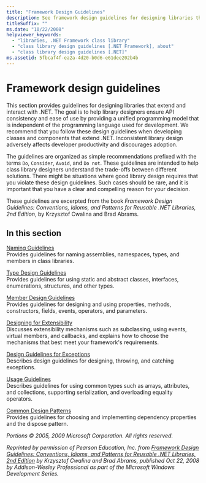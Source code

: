 ```yaml
---
title: "Framework Design Guidelines"
description: See framework design guidelines for designing libraries that extend and interact with .NET, to ensure API consistency and ease of use.
titleSuffix: ""
ms.date: "10/22/2008"
helpviewer_keywords: 
  - "libraries, .NET Framework class library"
  - "class library design guidelines [.NET Framework], about"
  - "class library design guidelines [.NET]"
ms.assetid: 5fbcaf4f-ea2a-4d20-b0d6-e61dee202b4b
---
```

# Framework design guidelines

This section provides guidelines for designing libraries that extend and interact with .NET. The goal is to help library designers ensure API consistency and ease of use by providing a unified programming model that is independent of the programming language used for development. We recommend that you follow these design guidelines when developing classes and components that extend .NET. Inconsistent library design adversely affects developer productivity and discourages adoption.  
  
 The guidelines are organized as simple recommendations prefixed with the terms `Do`, `Consider`, `Avoid`, and `Do not`. These guidelines are intended to help class library designers understand the trade-offs between different solutions. There might be situations where good library design requires that you violate these design guidelines. Such cases should be rare, and it is important that you have a clear and compelling reason for your decision.  
  
 These guidelines are excerpted from the book *Framework Design Guidelines: Conventions, Idioms, and Patterns for Reusable .NET Libraries, 2nd Edition*, by Krzysztof Cwalina and Brad Abrams.  
  
## In this section  

 [Naming Guidelines](naming-guidelines.md)\
 Provides guidelines for naming assemblies, namespaces, types, and members in class libraries.  
  
 [Type Design Guidelines](type.md)\
 Provides guidelines for using static and abstract classes, interfaces, enumerations, structures, and other types.  
  
 [Member Design Guidelines](member.md)\
 Provides guidelines for designing and using properties, methods, constructors, fields, events, operators, and parameters.  
  
 [Designing for Extensibility](designing-for-extensibility.md)\
 Discusses extensibility mechanisms such as subclassing, using events, virtual members, and callbacks, and explains how to choose the mechanisms that best meet your framework's requirements.  
  
 [Design Guidelines for Exceptions](exceptions.md)\
 Describes design guidelines for designing, throwing, and catching exceptions.  
  
 [Usage Guidelines](usage-guidelines.md)\
 Describes guidelines for using common types such as arrays, attributes, and collections, supporting serialization, and overloading equality operators.  
  
 [Common Design Patterns](common-design-patterns.md)\
 Provides guidelines for choosing and implementing dependency properties and the dispose pattern.  
  
 *Portions © 2005, 2009 Microsoft Corporation. All rights reserved.*  
  
 *Reprinted by permission of Pearson Education, Inc. from [Framework Design Guidelines: Conventions, Idioms, and Patterns for Reusable .NET Libraries, 2nd Edition](https://www.informit.com/store/framework-design-guidelines-conventions-idioms-and-9780321545619) by Krzysztof Cwalina and Brad Abrams, published Oct 22, 2008 by Addison-Wesley Professional as part of the Microsoft Windows Development Series.* 
